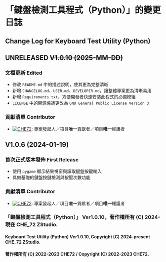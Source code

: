 # 「鍵盤檢測工具程式（Python）」的變更日誌
## Change Log for Keyboard Test Utility (Python)

## UNRELEASED ~~V1.0.10 (2025-MM-DD)~~
### 文檔更新 Edited
- 修改 `README.md` 中的描述說明，使其更為完整清晰
- 新增 `CHANGELOG.md`、`USER.md`、`DEVELOPER.md`，讓整體專案更為清晰易用
- 新增 `Requirements.txt`，方便開發者快速安裝此程式的必備模組
- `LICENSE` 中的開源協議更改為 `GNU General Public License Version 3`
### 貢獻清單 Contributor
- [![CHE72](https://img.shields.io/badge/CHE72-181717.svg?logo=github&logoColor=white)](https://github.com/CHE72): 專案發起人／項目**唯一**貢獻者／項目**唯一**維護者

## V1.0.6 (2024-01-19)
### 首次正式版本發佈 First Release
- 使用 `pygame` 顯示結果視窗與讀取鍵盤按鍵輸入
- 具備基礎的鍵盤按鍵檢測與按壓次數功能
### 貢獻清單 Contributor
- [![CHE72](https://img.shields.io/badge/CHE72-181717.svg?logo=github&logoColor=white)](https://github.com/CHE72): 專案發起人／項目**唯一**貢獻者／項目**唯一**維護者

### 「鍵盤檢測工具程式（Python）」 Ver1.0.10，著作權所有 (C) 2024-現在 CHE_72 ZStudio.
#### Keyboard Test Utility (Python) Ver1.0.10, Copyright (C) 2024-present CHE_72 ZStudio.
#### 著作權所有 (C) 2022-2023 CHE72 / Copyright (C) 2022-2023 CHE72.